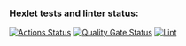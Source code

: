 ### Hexlet tests and linter status:
[![Actions Status](https://github.com/bpth8/frontend-project-11/actions/workflows/hexlet-check.yml/badge.svg)](https://github.com/bpth8/frontend-project-11/actions)
[![Quality Gate Status](https://sonarcloud.io/api/project_badges/measure?project=bpth8_frontend-project-11&metric=alert_status)](https://sonarcloud.io/summary/new_code?id=bpth8_frontend-project-11)
[![Lint](https://github.com/your-username/frontend-project-11/actions/workflows/lint.yml/badge.svg)](https://github.com/your-username/frontend-project-11/actions/workflows/lint.yml)